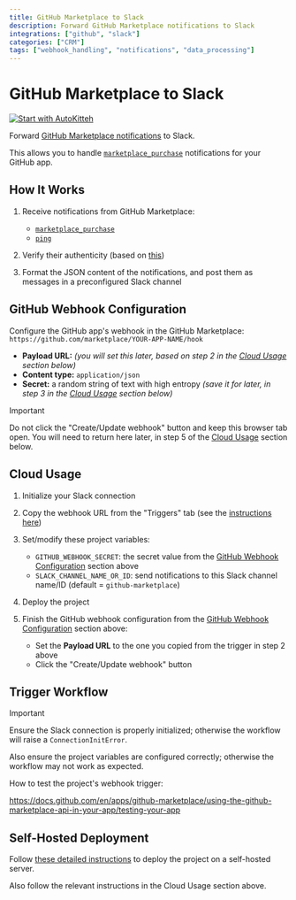 ```yaml
---
title: GitHub Marketplace to Slack
description: Forward GitHub Marketplace notifications to Slack
integrations: ["github", "slack"]
categories: ["CRM"]
tags: ["webhook_handling", "notifications", "data_processing"]
---
```


# GitHub Marketplace to Slack

[![Start with AutoKitteh](https://autokitteh.com/assets/autokitteh-badge.svg)](https://app.autokitteh.cloud/template?name=github_marketplace_to_slack)

Forward [GitHub Marketplace notifications](https://docs.github.com/en/apps/github-marketplace/listing-an-app-on-github-marketplace/configuring-a-webhook-to-notify-you-of-plan-changes) to Slack.

This allows you to handle [`marketplace_purchase`](https://docs.github.com/en/apps/github-marketplace/using-the-github-marketplace-api-in-your-app/webhook-events-for-the-github-marketplace-api) notifications for your GitHub app.

## How It Works

1. Receive notifications from GitHub Marketplace:

   - [`marketplace_purchase`](https://docs.github.com/en/webhooks/webhook-events-and-payloads#marketplace_purchase)
   - [`ping`](https://docs.github.com/en/webhooks/webhook-events-and-payloads#ping)

2. Verify their authenticity (based on [this](https://docs.github.com/en/webhooks/using-webhooks/validating-webhook-deliveries))
3. Format the JSON content of the notifications, and post them as messages in a preconfigured Slack channel

## GitHub Webhook Configuration

Configure the GitHub app's webhook in the GitHub Marketplace:
`https://github.com/marketplace/YOUR-APP-NAME/hook`

- **Payload URL:** _(you will set this later, based on step 2 in the [Cloud Usage](#cloud-usage) section below)_
- **Content type:** `application/json`
- **Secret:** a random string of text with high entropy _(save it for later, in step 3 in the [Cloud Usage](#cloud-usage) section below)_

> [!IMPORTANT]
> Do not click the "Create/Update webhook" button and keep this browser tab open. You will need to return here later, in step 5 of the [Cloud Usage](#cloud-usage) section below.

## Cloud Usage

1. Initialize your Slack connection
2. Copy the webhook URL from the "Triggers" tab (see the [instructions here](https://docs.autokitteh.com/get_started/deployment#webhook-urls))
3. Set/modify these project variables:

   - `GITHUB_WEBHOOK_SECRET`: the secret value from the [GitHub Webhook Configuration](#github-webhook-configuration) section above
   - `SLACK_CHANNEL_NAME_OR_ID`: send notifications to this Slack channel name/ID (default = `github-marketplace`)

4. Deploy the project
5. Finish the GitHub webhook configuration from the [GitHub Webhook Configuration](#github-webhook-configuration) section above:

   - Set the **Payload URL** to the one you copied from the trigger in step 2 above
   - Click the "Create/Update webhook" button

## Trigger Workflow

> [!IMPORTANT]
> Ensure the Slack connection is properly initialized; otherwise the workflow will raise a `ConnectionInitError`.
>
> Also ensure the project variables are configured correctly; otherwise the workflow may not work as expected.

How to test the project's webhook trigger:

https://docs.github.com/en/apps/github-marketplace/using-the-github-marketplace-api-in-your-app/testing-your-app

## Self-Hosted Deployment

Follow [these detailed instructions](https://docs.autokitteh.com/get_started/deployment) to deploy the project on a self-hosted server.

Also follow the relevant instructions in the Cloud Usage section above.
